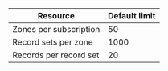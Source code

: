 
| Resource	| Default limit 
--- | ---
| Zones per subscription | 50 <!-- deleted by customization <sup>1</sup> -->
| Record sets per zone| 1000 <!-- deleted by customization <sup>1</sup> -->
| Records per record set| 20
<!-- deleted by customization
<sup>1</sup> Contact support in case you need to increase these limits.
The Azure DNS service is currently in Preview.  These limits will be reviewed when the service reaches General Availability.
-->